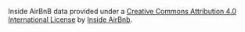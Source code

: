 Inside AirBnB data provided under a [Creative Commons Attribution 4.0
International License](http://creativecommons.org/licenses/by/4.0/) by
[Inside AirBnb](http://insideairbnb.com/).
